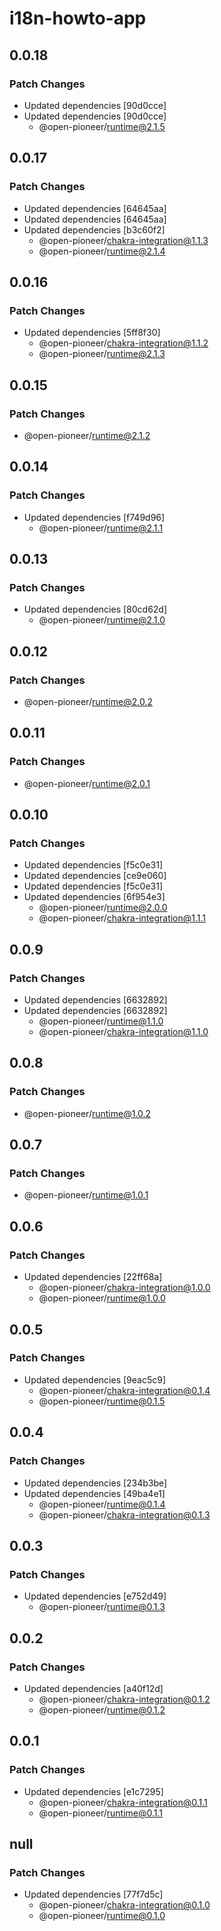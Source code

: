 # i18n-howto-app

## 0.0.18

### Patch Changes

-   Updated dependencies [90d0cce]
-   Updated dependencies [90d0cce]
    -   @open-pioneer/runtime@2.1.5

## 0.0.17

### Patch Changes

-   Updated dependencies [64645aa]
-   Updated dependencies [64645aa]
-   Updated dependencies [b3c60f2]
    -   @open-pioneer/chakra-integration@1.1.3
    -   @open-pioneer/runtime@2.1.4

## 0.0.16

### Patch Changes

-   Updated dependencies [5ff8f30]
    -   @open-pioneer/chakra-integration@1.1.2
    -   @open-pioneer/runtime@2.1.3

## 0.0.15

### Patch Changes

-   @open-pioneer/runtime@2.1.2

## 0.0.14

### Patch Changes

-   Updated dependencies [f749d96]
    -   @open-pioneer/runtime@2.1.1

## 0.0.13

### Patch Changes

-   Updated dependencies [80cd62d]
    -   @open-pioneer/runtime@2.1.0

## 0.0.12

### Patch Changes

-   @open-pioneer/runtime@2.0.2

## 0.0.11

### Patch Changes

-   @open-pioneer/runtime@2.0.1

## 0.0.10

### Patch Changes

-   Updated dependencies [f5c0e31]
-   Updated dependencies [ce9e060]
-   Updated dependencies [f5c0e31]
-   Updated dependencies [6f954e3]
    -   @open-pioneer/runtime@2.0.0
    -   @open-pioneer/chakra-integration@1.1.1

## 0.0.9

### Patch Changes

-   Updated dependencies [6632892]
-   Updated dependencies [6632892]
    -   @open-pioneer/runtime@1.1.0
    -   @open-pioneer/chakra-integration@1.1.0

## 0.0.8

### Patch Changes

-   @open-pioneer/runtime@1.0.2

## 0.0.7

### Patch Changes

-   @open-pioneer/runtime@1.0.1

## 0.0.6

### Patch Changes

-   Updated dependencies [22ff68a]
    -   @open-pioneer/chakra-integration@1.0.0
    -   @open-pioneer/runtime@1.0.0

## 0.0.5

### Patch Changes

-   Updated dependencies [9eac5c9]
    -   @open-pioneer/chakra-integration@0.1.4
    -   @open-pioneer/runtime@0.1.5

## 0.0.4

### Patch Changes

-   Updated dependencies [234b3be]
-   Updated dependencies [49ba4e1]
    -   @open-pioneer/runtime@0.1.4
    -   @open-pioneer/chakra-integration@0.1.3

## 0.0.3

### Patch Changes

-   Updated dependencies [e752d49]
    -   @open-pioneer/runtime@0.1.3

## 0.0.2

### Patch Changes

-   Updated dependencies [a40f12d]
    -   @open-pioneer/chakra-integration@0.1.2
    -   @open-pioneer/runtime@0.1.2

## 0.0.1

### Patch Changes

-   Updated dependencies [e1c7295]
    -   @open-pioneer/chakra-integration@0.1.1
    -   @open-pioneer/runtime@0.1.1

## null

### Patch Changes

-   Updated dependencies [77f7d5c]
    -   @open-pioneer/chakra-integration@0.1.0
    -   @open-pioneer/runtime@0.1.0
